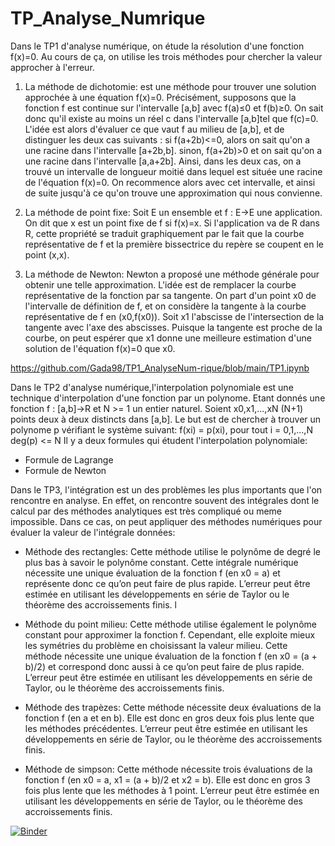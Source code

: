 # TP_Analyse_Numrique
Dans le TP1 d'analyse numérique, on étude la résolution d'une fonction f(x)=0. Au cours de ça, on utilise les trois méthodes pour chercher la valeur approcher à l'erreur. 

1) La méthode de dichotomie: est une méthode pour trouver une solution approchée à une équation f(x)=0. Précisément, supposons que la fonction f est continue sur l'intervalle [a,b] avec f(a)≤0 et f(b)≥0. On sait donc qu'il existe au moins un réel c dans l'intervalle [a,b]tel que f(c)=0.   L'idée est alors d'évaluer ce que vaut f au milieu de [a,b], et de distinguer les deux cas suivants :  si f(a+2b)&lt;=0, alors on sait qu'on a une racine dans l'intervalle [a+2b,b].  sinon, f(a+2b)>0 et on sait qu'on a une racine dans l'intervalle [a,a+2b].  Ainsi, dans les deux cas, on a trouvé un intervalle de longueur moitié dans lequel est située une racine de l'équation f(x)=0. On recommence alors avec cet intervalle, et ainsi de suite jusqu'à ce qu'on trouve une approximation qui nous convienne. 

2) La méthode de point fixe:   Soit E un ensemble et f : E->E une application. On dit que x est un point fixe de f si f(x)=x. Si l'application va de R dans R, cette propriété se traduit graphiquement par le fait que la courbe représentative de f et la première bissectrice du repère se coupent en le point (x,x).  

3) La méthode de Newton:   Newton a proposé une méthode générale pour obtenir une telle approximation. L'idée est de remplacer la courbe représentative de la fonction par sa tangente. On part d'un point x0 de l'intervalle de définition de f, et on considère la tangente à la courbe représentative de f en (x0,f(x0)). Soit x1 l'abscisse de l'intersection de la tangente avec l'axe des abscisses. Puisque la tangente est proche de la courbe, on peut espérer que x1 donne une meilleure estimation d'une solution de l'équation f(x)=0 que x0.

https://github.com/Gada98/TP1_AnalyseNum-rique/blob/main/TP1.ipynb

Dans le TP2 d'analyse numérique,l'interpolation polynomiale est une technique d'interpolation d'une fonction par un polynome. Etant donnés une fonction f : [a,b]->R et N >= 1 un entier naturel. Soient x0,x1,...,xN (N+1) points deux à deux distincts dans [a,b]. Le but est de chercher à trouver un polynome p vérifiant le système suivant:
             f(xi) = p(xi), pour tout i = 0,1,...,N
             deg(p) <= N
Il y a deux formules qui étudent l'interpolation polynomiale:
* Formule de Lagrange
* Formule de Newton


Dans le TP3, l'intégration est un des problèmes les plus importants que l'on rencontre en analyse. En effet, on rencontre souvent des intégrales dont le calcul par des méthodes analytiques est très compliqué ou meme impossible. Dans ce cas, on peut appliquer des méthodes numériques pour évaluer la valeur de l'intégrale données:

* Méthode des rectangles:
Cette méthode utilise le polynôme de degré le plus bas à savoir le polynôme constant. Cette intégrale numérique nécessite une unique évaluation de la fonction f (en x0 = a) et représente donc ce qu’on peut faire de plus rapide. L’erreur peut être estimée en utilisant les développements en série de Taylor ou le théorème des accroissements finis.
l
* Méthode du point milieu:
Cette méthode utilise également le polynôme constant pour approximer la fonction f. Cependant, elle exploite mieux les symétries du problème en choisissant la valeur milieu. Cette méthode nécessite une unique évaluation de la fonction f (en x0 = (a + b)/2) et correspond donc aussi à ce qu’on peut faire de plus rapide.
L’erreur peut être estimée en utilisant les développements en série de Taylor, ou le théorème des accroissements finis.

* Méthode des trapèzes:
Cette méthode nécessite deux évaluations de la fonction f (en a et en b). Elle est donc en gros deux fois plus lente que les méthodes précédentes.
L’erreur peut être estimée en utilisant les développements en série de Taylor, ou le théorème des accroissements finis.

* Méthode de simpson:
Cette méthode nécessite trois évaluations de la fonction f (en x0 = a, x1 = (a + b)/2 et x2 = b). Elle est donc en gros 3 fois plus lente que les méthodes à 1 point.
L’erreur peut être estimée en utilisant les développements en série de Taylor, ou le théorème des accroissements finis.
             






[![Binder](https://mybinder.org/badge_logo.svg)](https://mybinder.org/v2/gh/Gada98/TP1_AnalyseNum-rique/main)
